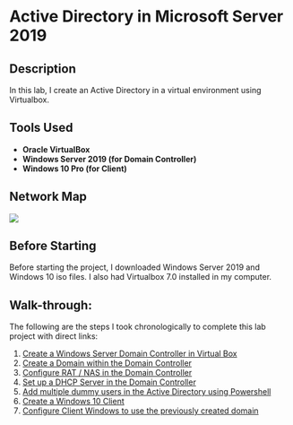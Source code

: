 <h1>Active Directory in Microsoft Server 2019</h1>

<h2>Description</h2>
In this lab, I create an Active Directory in a virtual environment using Virtualbox. 
<br />


<h2>Tools Used</h2>

- <b>Oracle VirtualBox</b> 
- <b>Windows Server 2019 (for Domain Controller)</b>
- <b>Windows 10 Pro (for Client)</b>

<h2>Network Map</h2>
<img src="https://i.imgur.com/rKLa7Li.png" />

<h2>Before Starting</h2>
Before starting the project, I downloaded Windows Server 2019 and Windows 10 iso files. I also had Virtualbox 7.0 installed in my computer.  

<h2>Walk-through:</h2>
<p>The following are the steps I took chronologically to complete this lab project with direct links:
<ol>
 <li><a href="https://github.com/cybersuhan/activedirectory/blob/main/domaincontroller.md">Create a Windows Server Domain Controller in Virtual Box </a></li>
 <li><a href="https://github.com/cybersuhan/activedirectory/blob/main/creatingDomain.md">Create a Domain within the Domain Controller</a></li>
 <li><a href="https://github.com/cybersuhan/activedirectory/blob/main/RAS_NAT_installation.md">Configure RAT / NAS in the Domain Controller</a></li>
 <li><a href="https://github.com/cybersuhan/activedirectory/blob/main/DHCP_setup.md">Set up a DHCP Server in the Domain Controller</a></li>
 <li><a href="https://github.com/cybersuhan/activedirectory/blob/main/AddUsers.md">Add multiple dummy users in the Active Directory using Powershell</a></li>
 <li><a href="https://github.com/cybersuhan/activedirectory/blob/main/Windows10ClientInstallation.md">Create a Windows 10 Client</a></li>
 <li><a href="https://github.com/cybersuhan/activedirectory/blob/main/ClientConfiguration.md">Configure Client Windows to use the previously created domain</a></li>
</ol>
</p>














<!--
 ```diff
- text in red
+ text in green
! text in orange
# text in gray
@@ text in purple (and bold)@@
```
--!>
